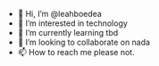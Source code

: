 - 👋 Hi, I’m @leahboedea
- 👀 I’m interested in technology
- 🌱 I’m currently learning tbd
- 💞️ I’m looking to collaborate on nada
- 📫 How to reach me please not.

<!---
leahboedea/leahboedea is a ✨ special ✨ repository because its `README.md` (this file) appears on your GitHub profile.
You can click the Preview link to take a look at your changes.
--->
